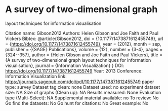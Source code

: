 # A survey of two-dimensional graph
layout techniques for information
visualisation

Citation name: Gibson2012
Authors: Helen Gibson and Joe Faith and Paul Vickers
Bibtex: @article{Gibson2012,
doi = {10.1177/1473871612455749},
url = {https://doi.org/10.1177/1473871612455749},
year = {2012},
month = sep,
publisher = {{SAGE} Publications},
volume = {12},
number = {3-4},
pages = {324--357},
author = {Helen Gibson and Joe Faith and Paul Vickers},
title = {A survey of two-dimensional graph layout techniques for information visualisation},
journal = {Information Visualization}
}
DOI: https://doi.org/10.1177/1473871612455749
Year: 2013
Conference: Information Visualization
link: https://journals.sagepub.com/doi/pdf/10.1177/1473871612455749
paper type: survey
Dataset tag clean: none
Dataset used: no experiment
dataset size: NA
Size of graphs (Clean up): NA
Results measured: None
Evaluation type (Multi-Select): NA
Supplemental material available: no
To review: No
Go find the datasets: No
Go hunt for citations: No
Great example: No